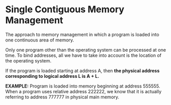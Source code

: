 # Single Contiguous Memory Management

The approach to memory management in which a program
is loaded into one continuous area of memory.

Only one program other than the operating system can be processed at one time. To bind addresses, all we have to take into account is the location of the operating system.

If the program is loaded starting at address A, then **the physical address corresponding to logical address L is A + L.** 

**EXAMPLE:** Program is loaded into memory beginning at address 555555. When a program uses relative address 222222, we know that it is actually referring to address 777777 in physical main memory.